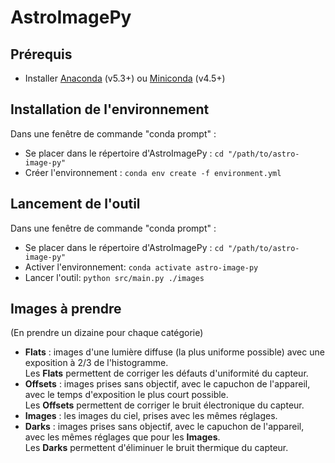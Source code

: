 # AstroImagePy

## Prérequis
- Installer [Anaconda](https://www.anaconda.com/download/) (v5.3+) ou [Miniconda](https://conda.io/miniconda.html) (v4.5+)

## Installation de l'environnement
Dans une fenêtre de commande "conda prompt" :
- Se placer dans le répertoire d'AstroImagePy : `cd "/path/to/astro-image-py"`
- Créer l'environnement : `conda env create -f environment.yml`

## Lancement de l'outil
Dans une fenêtre de commande "conda prompt" :
- Se placer dans le répertoire d'AstroImagePy : `cd "/path/to/astro-image-py"`
- Activer l'environnement: `conda activate astro-image-py` 
- Lancer l'outil: `python src/main.py ./images`

## Images à prendre
(En prendre un dizaine pour chaque catégorie)
- **Flats** : images d'une lumière diffuse (la plus uniforme possible) avec une exposition à 2/3 de l'histogramme.<br>
Les **Flats** permettent de corriger les défauts d'uniformité du capteur.
- **Offsets** : images prises sans objectif, avec le capuchon de l'appareil, avec le temps d'exposition le plus court possible.<br>
Les **Offsets** permettent de corriger le bruit électronique du capteur.
- **Images** : les images du ciel, prises avec les mêmes réglages.
- **Darks** : images prises sans objectif, avec le capuchon de l'appareil, avec les mêmes réglages que pour les **Images**.<br>
Les **Darks** permettent d'éliminuer le bruit thermique du capteur.
